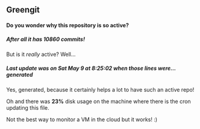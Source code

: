 ## Greengit

#### Do you wonder why this repository is so active?

##### After all it has 10860 commits!

But is it *really* active? Well...

##### Last update was on Sat May 9 at 8:25:02 when those lines were... generated

Yes, generated, because it certainly helps a lot to have such an active repo!

Oh and there was **23%** disk usage on the machine
where there is the cron updating this file.

Not the best way to monitor a VM in the cloud but it works! :)

